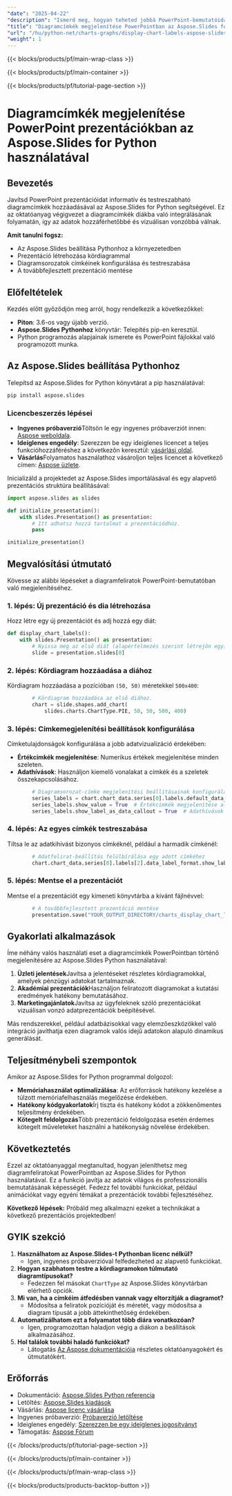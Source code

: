 ```yaml
---
"date": "2025-04-22"
"description": "Ismerd meg, hogyan teheted jobbá PowerPoint-bemutatóidat diagramcímkék hozzáadásával az Aspose.Slides Pythonhoz segítségével. Kövesd ezt a lépésről lépésre szóló útmutatót az adatvizualizáció fejlesztéséhez."
"title": "Diagramcímkék megjelenítése PowerPointban az Aspose.Slides for Python használatával – Átfogó útmutató"
"url": "/hu/python-net/charts-graphs/display-chart-labels-aspose-slides-python/"
"weight": 1
---
```


{{< blocks/products/pf/main-wrap-class >}}

{{< blocks/products/pf/main-container >}}

{{< blocks/products/pf/tutorial-page-section >}}
# Diagramcímkék megjelenítése PowerPoint prezentációkban az Aspose.Slides for Python használatával

## Bevezetés

Javítsd PowerPoint prezentációidat informatív és testreszabható diagramcímkék hozzáadásával az Aspose.Slides for Python segítségével. Ez az oktatóanyag végigvezet a diagramcímkék diákba való integrálásának folyamatán, így az adatok hozzáférhetőbbé és vizuálisan vonzóbbá válnak.

**Amit tanulni fogsz:**
- Az Aspose.Slides beállítása Pythonhoz a környezetedben
- Prezentáció létrehozása kördiagrammal
- Diagramsorozatok címkéinek konfigurálása és testreszabása
- A továbbfejlesztett prezentáció mentése

## Előfeltételek
Kezdés előtt győződjön meg arról, hogy rendelkezik a következőkkel:
- **Piton**: 3.6-os vagy újabb verzió.
- **Aspose.Slides Pythonhoz** könyvtár: Telepítés pip-en keresztül.
- Python programozás alapjainak ismerete és PowerPoint fájlokkal való programozott munka.

## Az Aspose.Slides beállítása Pythonhoz
Telepítsd az Aspose.Slides for Python könyvtárat a pip használatával:

```bash
pip install aspose.slides
```

### Licencbeszerzés lépései
- **Ingyenes próbaverzió**Töltsön le egy ingyenes próbaverziót innen: [Aspose weboldala](https://releases.aspose.com/slides/python-net/).
- **Ideiglenes engedély**: Szerezzen be egy ideiglenes licencet a teljes funkcióhozzáféréshez a következőn keresztül: [vásárlási oldal](https://purchase.aspose.com/temporary-license/).
- **Vásárlás**Folyamatos használathoz vásároljon teljes licencet a következő címen: [Aspose üzlete](https://purchase.aspose.com/buy).

Inicializáld a projektedet az Aspose.Slides importálásával és egy alapvető prezentációs struktúra beállításával:

```python
import aspose.slides as slides

def initialize_presentation():
    with slides.Presentation() as presentation:
        # Itt adhatsz hozzá tartalmat a prezentációdhoz.
        pass

initialize_presentation()
```

## Megvalósítási útmutató
Kövesse az alábbi lépéseket a diagramfeliratok PowerPoint-bemutatóban való megjelenítéséhez.

### 1. lépés: Új prezentáció és dia létrehozása
Hozz létre egy új prezentációt és adj hozzá egy diát:

```python
def display_chart_labels():
    with slides.Presentation() as presentation:
        # Nyissa meg az első diát (alapértelmezés szerint létrejön egy).
        slide = presentation.slides[0]
```

### 2. lépés: Kördiagram hozzáadása a diához
Kördiagram hozzáadása a pozícióban `(50, 50)` méretekkel `500x400`:

```python
        # Kördiagram hozzáadása az első diához.
        chart = slide.shapes.add_chart(
            slides.charts.ChartType.PIE, 50, 50, 500, 400)
```

### 3. lépés: Címkemegjelenítési beállítások konfigurálása
Címketulajdonságok konfigurálása a jobb adatvizualizáció érdekében:
- **Értékcímkék megjelenítése**: Numerikus értékek megjelenítése minden szeleten.
- **Adathívások**: Használjon kiemelő vonalakat a címkék és a szeletek összekapcsolásához.

```python
        # Diagramsorozat-címke megjelenítési beállításainak konfigurálása
        series_labels = chart.chart_data.series[0].labels.default_data_label_format
        series_labels.show_value = True  # Értékcímkék megjelenítése alapértelmezés szerint
        series_labels.show_label_as_data_callout = True  # Adathívások használata
```

### 4. lépés: Az egyes címkék testreszabása
Tiltsa le az adatkihívást bizonyos címkéknél, például a harmadik címkénél:

```python
        # Adatfelirat-beállítás felülbírálása egy adott címkéhez
        chart.chart_data.series[0].labels[2].data_label_format.show_label_as_data_callout = False
```

### 5. lépés: Mentse el a prezentációt
Mentse el a prezentációt egy kimeneti könyvtárba a kívánt fájlnévvel:

```python
        # A továbbfejlesztett prezentáció mentése
        presentation.save("YOUR_OUTPUT_DIRECTORY/charts_display_chart_labels_out.pptx")
```

## Gyakorlati alkalmazások
Íme néhány valós használati eset a diagramcímkék PowerPointban történő megjelenítésére az Aspose.Slides Python használatával:
1. **Üzleti jelentések**Javítsa a jelentéseket részletes kördiagramokkal, amelyek pénzügyi adatokat tartalmaznak.
2. **Akadémiai prezentációk**Használjon feliratozott diagramokat a kutatási eredmények hatékony bemutatásához.
3. **Marketingajánlatok**Javítsa az ügyfeleknek szóló prezentációkat vizuálisan vonzó adatprezentációk beépítésével.

Más rendszerekkel, például adatbázisokkal vagy elemzőeszközökkel való integráció javíthatja ezen diagramok valós idejű adatokon alapuló dinamikus generálását.

## Teljesítménybeli szempontok
Amikor az Aspose.Slides for Python programmal dolgozol:
- **Memóriahasználat optimalizálása**: Az erőforrások hatékony kezelése a túlzott memóriafelhasználás megelőzése érdekében.
- **Hatékony kódgyakorlatok**Írj tiszta és hatékony kódot a zökkenőmentes teljesítmény érdekében.
- **Kötegelt feldolgozás**Több prezentáció feldolgozása esetén érdemes kötegelt műveleteket használni a hatékonyság növelése érdekében.

## Következtetés
Ezzel az oktatóanyaggal megtanultad, hogyan jeleníthetsz meg diagramfeliratokat PowerPointban az Aspose.Slides for Python használatával. Ez a funkció javítja az adatok világos és professzionális bemutatásának képességét. Fedezz fel további funkciókat, például animációkat vagy egyéni témákat a prezentációk további fejlesztéséhez.

**Következő lépések:** Próbáld meg alkalmazni ezeket a technikákat a következő prezentációs projektedben!

## GYIK szekció
1. **Használhatom az Aspose.Slides-t Pythonban licenc nélkül?**
   - Igen, ingyenes próbaverzióval felfedezheted az alapvető funkciókat.
2. **Hogyan szabhatom testre a kördiagramokon túlmutató diagramtípusokat?**
   - Fedezzen fel másokat `ChartType` az Aspose.Slides könyvtárban elérhető opciók.
3. **Mi van, ha a címkéim átfedésben vannak vagy eltorzítják a diagramot?**
   - Módosítsa a feliratok pozícióját és méretét, vagy módosítsa a diagram típusát a jobb áttekinthetőség érdekében.
4. **Automatizálhatom ezt a folyamatot több diára vonatkozóan?**
   - Igen, programozottan haladjon végig a diákon a beállítások alkalmazásához.
5. **Hol találok további haladó funkciókat?**
   - Látogatás [Az Aspose dokumentációja](https://reference.aspose.com/slides/python-net/) részletes oktatóanyagokért és útmutatókért.

## Erőforrás
- Dokumentáció: [Aspose.Slides Python referencia](https://reference.aspose.com/slides/python-net/)
- Letöltés: [Aspose.Slides kiadások](https://releases.aspose.com/slides/python-net/)
- Vásárlás: [Aspose licenc vásárlása](https://purchase.aspose.com/buy)
- Ingyenes próbaverzió: [Próbaverzió letöltése](https://releases.aspose.com/slides/python-net/)
- Ideiglenes engedély: [Szerezzen be egy ideiglenes jogosítványt](https://purchase.aspose.com/temporary-license/)
- Támogatás: [Aspose Fórum](https://forum.aspose.com/c/slides/11)

{{< /blocks/products/pf/tutorial-page-section >}}

{{< /blocks/products/pf/main-container >}}

{{< /blocks/products/pf/main-wrap-class >}}

{{< blocks/products/products-backtop-button >}}
